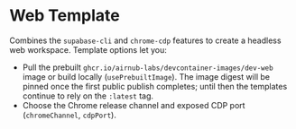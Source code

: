 # Web Template

Combines the `supabase-cli` and `chrome-cdp` features to create a headless web workspace. Template options let you:

- Pull the prebuilt `ghcr.io/airnub-labs/devcontainer-images/dev-web` image or build locally (`usePrebuiltImage`). The image digest will be pinned
  once the first public publish completes; until then the templates continue to rely on the `:latest` tag.
- Choose the Chrome release channel and exposed CDP port (`chromeChannel`, `cdpPort`).
